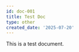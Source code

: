 ```yaml
---
id: doc-001
title: Test Doc
type: other
created_date: '2025-07-20'
---
```

This is a test document.
